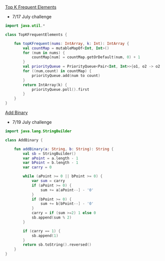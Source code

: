 [Top K Frequent Elements](https://leetcode.com/explore/challenge/card/july-leetcoding-challenge/546/week-3-july-15th-july-21st/3393/)

- 7/17 July challenge

```kotlin
import java.util.*

class TopKFrequentElements {

    fun topKFrequent(nums: IntArray, k: Int): IntArray {
        val countMap = mutableMapOf<Int, Int>()
        for (num in nums) {
            countMap[num] = countMap.getOrDefault(num, 0) + 1
        }
        val priorityQueue = PriorityQueue<Pair<Int, Int>>{o1, o2 -> o2.second - o1.second }
        for ((num,count) in countMap) {
            priorityQueue.add(num to count)
        }
        return IntArray(k) {
            priorityQueue.poll().first
        }
    }
}
```



[Add Binary](https://leetcode.com/explore/challenge/card/july-leetcoding-challenge/546/week-3-july-15th-july-21st/3395/)

- 7/19 July challenge

```kotlin
import java.lang.StringBuilder

class AddBinary {

    fun addBinary(a: String, b: String): String {
        val sb = StringBuilder()
        var aPoint = a.length - 1
        var bPoint = b.length - 1
        var carry = 0

        while (aPoint >= 0 || bPoint >= 0) {
            var sum = carry
            if (aPoint >= 0) {
                sum += a[aPoint--] - '0'
            }
            if (bPoint >= 0) {
                sum += b[bPoint--] - '0'
            }
            carry = if (sum >=2) 1 else 0
            sb.append(sum % 2)
        }

        if (carry == 1) {
            sb.append(1)
        }
        return sb.toString().reversed()
    }
}
```

